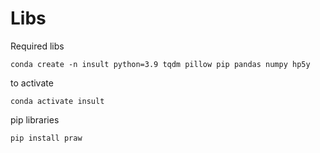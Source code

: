 # Libs

Required libs 
```
conda create -n insult python=3.9 tqdm pillow pip pandas numpy hp5y
```
to activate 
```
conda activate insult
```
pip libraries
```
pip install praw
```
